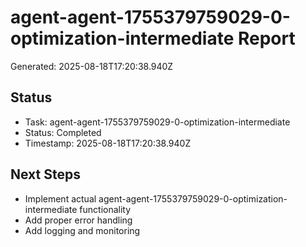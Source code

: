# agent-agent-1755379759029-0-optimization-intermediate Report

Generated: 2025-08-18T17:20:38.940Z

## Status
- Task: agent-agent-1755379759029-0-optimization-intermediate
- Status: Completed
- Timestamp: 2025-08-18T17:20:38.940Z

## Next Steps
- Implement actual agent-agent-1755379759029-0-optimization-intermediate functionality
- Add proper error handling
- Add logging and monitoring
